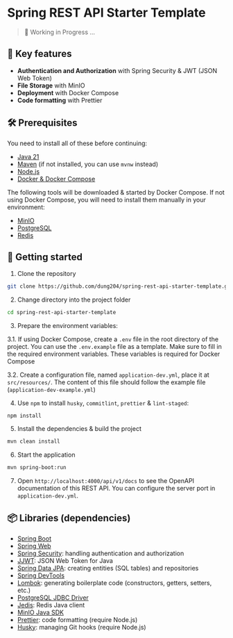 # Spring REST API Starter Template

> 🚧 Working in Progress ...

## 🚀 Key features

- **Authentication and Authorization** with Spring Security & JWT (JSON Web Token)
- **File Storage** with MinIO
- **Deployment** with Docker Compose
- **Code formatting** with Prettier

## 🛠️ Prerequisites

You need to install all of these before continuing:

- [Java 21](https://www.oracle.com/java/technologies/downloads/#java21)
- [Maven](https://maven.apache.org/download.cgi) (if not installed, you can use `mvnw` instead)
- [Node.js](https://nodejs.org/en/download)
- [Docker & Docker Compose](https://docs.docker.com/get-docker/)

The following tools will be downloaded & started by Docker Compose. If not using Docker Compose, you will need to install them manually in your environment:

- [MinIO](https://min.io/download)
- [PostgreSQL](https://www.postgresql.org/download/)
- [Redis](https://redis.io/download)

## 🚀 Getting started

1. Clone the repository

```bash
git clone https://github.com/dung204/spring-rest-api-starter-template.git
```

2. Change directory into the project folder

```bash
cd spring-rest-api-starter-template
```

3. Prepare the environment variables:

3.1. If using Docker Compose, create a `.env` file in the root directory of the project. You can use the `.env.example` file as a template. Make sure to fill in the required environment variables. These variables is required for Docker Compose

3.2. Create a configuration file, named `application-dev.yml`, place it at `src/resources/`. The content of this file should follow the example file (`application-dev-example.yml`)

4. Use `npm` to install `husky`, `commitlint`, `prettier` & `lint-staged`:

```
npm install
```

5. Install the dependencies & build the project

```bash
mvn clean install
```

6. Start the application

```bash
mvn spring-boot:run
```

7. Open `http://localhost:4000/api/v1/docs` to see the OpenAPI documentation of this REST API. You can configure the server port in `application-dev.yml`.

## 📦 Libraries (dependencies)

- [Spring Boot](https://spring.io/projects/spring-boot)
- [Spring Web](https://spring.io/guides/gs/serving-web-content/)
- [Spring Security](https://spring.io/guides/gs/securing-web/): handling authentication and authorization
- [JJWT](https://github.com/jwtk/jjwt): JSON Web Token for Java
- [Spring Data JPA](https://spring.io/guides/gs/accessing-data-jpa/): creating entities (SQL tables) and repositories
- [Spring DevTools](https://docs.spring.io/spring-boot/docs/current/reference/htmlsingle/#using-boot-devtools)
- [Lombok](https://projectlombok.org/): generating boilerplate code (constructors, getters, setters, etc.)
- [PostgreSQL JDBC Driver](https://jdbc.postgresql.org/)
- [Jedis](https://github.com/redis/jedis): Redis Java client
- [MinIO Java SDK](https://github.com/minio/minio-java)
- [Prettier](https://prettier.io/): code formatting (require Node.js)
- [Husky](https://github.com/typicode/husky): managing Git hooks (require Node.js)
